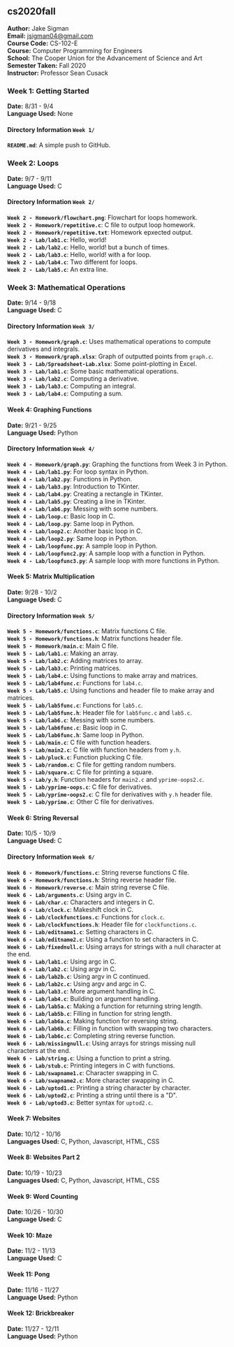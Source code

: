 ## cs2020fall

**Author:** Jake Sigman  
**Email:** <jsigman04@gmail.com>  
**Course Code:** CS-102-E  
**Course:** Computer Programming for Engineers    
**School:** The Cooper Union for the Advancement of Science and Art  
**Semester Taken:** Fall 2020  
**Instructor:** Professor Sean Cusack  

### Week 1: Getting Started
**Date:** 8/31 - 9/4  
**Language Used:** None

#### Directory Information `Week 1/`
**`README.md`**: A simple push to GitHub.   

### Week 2: Loops
**Date:** 9/7 - 9/11  
**Language Used:** C

#### Directory Information `Week 2/`
**`Week 2 - Homework/flowchart.png`**: Flowchart for loops homework.   
**`Week 2 - Homework/repetitive.c`**: C file to output loop homework.   
**`Week 2 - Homework/repetitive.txt`**: Homework epxected output.   
**`Week 2 - Lab/lab1.c`**: Hello, world!   
**`Week 2 - Lab/lab2.c`**: Hello, world! but a bunch of times.   
**`Week 2 - Lab/lab3.c`**: Hello, world! with a for loop.   
**`Week 2 - Lab/lab4.c`**: Two different for loops.   
**`Week 2 - Lab/lab5.c`**: An extra line.   

### Week 3: Mathematical Operations
**Date:** 9/14 - 9/18  
**Language Used:** C

#### Directory Information `Week 3/`
**`Week 3 - Homework/graph.c`**: Uses mathematical operations to compute derivatives and integrals.   
**`Week 3 - Homework/graph.xlsx`**: Graph of outputted points from `graph.c`.   
**`Week 3 - Lab/Spreadsheet-Lab.xlsx`**: Some point-plotting in Excel.       
**`Week 3 - Lab/lab1.c`**: Some basic mathematical operations.   
**`Week 3 - Lab/lab2.c`**: Computing a derivative.   
**`Week 3 - Lab/lab3.c`**: Computing an integral.   
**`Week 3 - Lab/lab4.c`**: Computing a sum.   

#### Week 4: Graphing Functions
**Date:** 9/21 - 9/25    
**Language Used:** Python

#### Directory Information `Week 4/`
**`Week 4 - Homework/graph.py`**: Graphing the functions from Week 3 in Python.   
**`Week 4 - Lab/lab1.py`**: For loop syntax in Python.   
**`Week 4 - Lab/lab2.py`**: Functions in Python.   
**`Week 4 - Lab/lab3.py`**: Introduction to TKinter.   
**`Week 4 - Lab/lab4.py`**: Creating a rectangle in TKinter.   
**`Week 4 - Lab/lab5.py`**: Creating a line in TKinter.   
**`Week 4 - Lab/lab6.py`**: Messing with some numbers.   
**`Week 4 - Lab/loop.c`**: Basic loop in C.   
**`Week 4 - Lab/loop.py`**: Same loop in Python.   
**`Week 4 - Lab/loop2.c`**: Another basic loop in C.   
**`Week 4 - Lab/loop2.py`**: Same loop in Python.   
**`Week 4 - Lab/loopfunc.py`**: A sample loop in Python.   
**`Week 4 - Lab/loopfunc2.py`**: A sample loop with a function in Python.   
**`Week 4 - Lab/loopfunc3.py`**: A sample loop with more functions in Python.   

#### Week 5: Matrix Multiplication
**Date:** 9/28 - 10/2    
**Language Used:** C

#### Directory Information `Week 5/`
**`Week 5 - Homework/functions.c`**: Matrix functions C file.   
**`Week 5 - Homework/functions.h`**: Matrix functions header file.   
**`Week 5 - Homework/main.c`**: Main C file.   
**`Week 5 - Lab/lab1.c`**: Making an array.   
**`Week 5 - Lab/lab2.c`**: Adding matrices to array.   
**`Week 5 - Lab/lab3.c`**: Printing matrices.   
**`Week 5 - Lab/lab4.c`**: Using functions to make array and matrices.   
**`Week 5 - Lab/lab4func.c`**: Functions for `lab4.c`.   
**`Week 5 - Lab/lab5.c`**: Using functions and header file to make array and matrices.   
**`Week 5 - Lab/lab5func.c`**: Functions for `lab5.c`.   
**`Week 5 - Lab/lab5func.h`**: Header file for `lab5func.c` and `lab5.c`.    
**`Week 5 - Lab/lab6.c`**: Messing with some numbers.   
**`Week 5 - Lab/lab6func.c`**: Basic loop in C.   
**`Week 5 - Lab/lab6func.h`**: Same loop in Python.   
**`Week 5 - Lab/main.c`**: C file with function headers.   
**`Week 5 - Lab/main2.c`**: C file with function headers from `y.h`.   
**`Week 5 - Lab/pluck.c`**: Function plucking C file.   
**`Week 5 - Lab/random.c`**: C file for getting random numbers.   
**`Week 5 - Lab/square.c`**: C file for printing a square.   
**`Week 5 - Lab/y.h`**: Function headers for `main2.c` and `yprime-oops2.c`.   
**`Week 5 - Lab/yprime-oops.c`**: C file for derivatives.   
**`Week 5 - Lab/yprime-oops2.c`**: C file for derivatives with `y.h` header file.   
**`Week 5 - Lab/yprime.c`**: Other C file for derivatives.   

#### Week 6: String Reversal
**Date:** 10/5 - 10/9    
**Language Used:** C

#### Directory Information `Week 6/`
**`Week 6 - Homework/functions.c`**: String reverse functions C file.   
**`Week 6 - Homework/functions.h`**: String reverse header file.   
**`Week 6 - Homework/reverse.c`**: Main string reverse C file.   
**`Week 6 - Lab/arguments.c`**: Using argv in C.   
**`Week 6 - Lab/char.c`**: Characters and integers in C.   
**`Week 6 - Lab/clock.c`**: Makeshift clock in C.   
**`Week 6 - Lab/clockfunctions.c`**: Functions for `clock.c`.   
**`Week 6 - Lab/clockfunctions.h`**: Header file for `clockfunctions.c`.   
**`Week 6 - Lab/editname1.c`**: Setting characters in C.   
**`Week 6 - Lab/editname2.c`**: Using a function to set characters in C.   
**`Week 6 - Lab/fixednull.c`**: Using arrays for strings with a null character at the end.    
**`Week 6 - Lab/lab1.c`**: Using argc in C.   
**`Week 6 - Lab/lab2.c`**: Using argv in C.   
**`Week 6 - Lab/lab2b.c`**: Using argv in C continued.   
**`Week 6 - Lab/lab2c.c`**: Using argv and argc in C.   
**`Week 6 - Lab/lab3.c`**: More argument handling in C.   
**`Week 6 - Lab/lab4.c`**: Building on argument handling.   
**`Week 6 - Lab/lab5a.c`**: Making a function for returning string length.   
**`Week 6 - Lab/lab5b.c`**: Filling in function for string length.   
**`Week 6 - Lab/lab6a.c`**: Making function for reversing string.   
**`Week 6 - Lab/lab6b.c`**: Filling in function with swapping two characters.    
**`Week 6 - Lab/lab6c.c`**: Completing string reverse function.   
**`Week 6 - Lab/missingnull.c`**: Using arrays for strings missing null characters at the end.   
**`Week 6 - Lab/string.c`**: Using a function to print a string.   
**`Week 6 - Lab/stub.c`**: Printing integers in C with functions.   
**`Week 6 - Lab/swapname1.c`**: Character swapping in C.   
**`Week 6 - Lab/swapname2.c`**: More character swapping in C.   
**`Week 6 - Lab/uptod1.c`**: Printing a string character by character.   
**`Week 6 - Lab/uptod2.c`**: Printing a string until there is a "D".   
**`Week 6 - Lab/uptod3.c`**: Better syntax for `uptod2.c`.   

#### Week 7: Websites
**Date:** 10/12 - 10/16    
**Languages Used:** C, Python, Javascript, HTML, CSS
#### Week 8: Websites Part 2
**Date:** 10/19 - 10/23    
**Languages Used:** C, Python, Javascript, HTML, CSS
#### Week 9: Word Counting
**Date:** 10/26 - 10/30    
**Language Used:** C
#### Week 10: Maze
**Date:** 11/2 - 11/13  
**Language Used:** C
#### Week 11: Pong
**Date:** 11/16 - 11/27      
**Language Used:** Python
#### Week 12: Brickbreaker
**Date:** 11/27 - 12/11       
**Language Used:** Python
